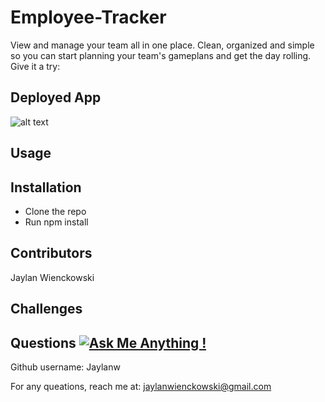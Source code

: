 # Employee-Tracker

  View and manage your team all in one place. Clean, organized and simple so you can start planning your team's gameplans and get the day rolling. 
  Give it a try:
 
  
  
 ## Deployed App 
![alt text]()
  
## Usage


## Installation 
- Clone the repo
- Run npm install
      
## Contributors
  Jaylan Wienckowski

## Challenges

  
  
## Questions   [![Ask Me Anything !](https://img.shields.io/badge/Ask%20me-anything-1abc9c.svg)](https://GitHub.com/Naereen/ama)

  Github username: Jaylanw
  
  For any queations, reach me at:
  jaylanwienckowski@gmail.com
